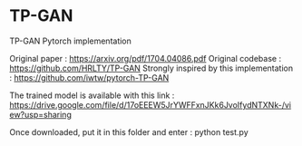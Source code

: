 # TP-GAN
TP-GAN Pytorch implementation

Original paper : https://arxiv.org/pdf/1704.04086.pdf
Original codebase : https://github.com/HRLTY/TP-GAN
Strongly inspired by this implementation : https://github.com/iwtw/pytorch-TP-GAN

The trained model is available with this link :
https://drive.google.com/file/d/17oEEEW5JrYWFFxnJKk6JvoIfydNTXNk-/view?usp=sharing

Once downloaded, put it in this folder and enter :
python test.py
